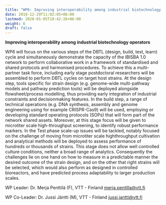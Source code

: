 ```yaml
---
title: "WP6: Improving interoperability among industrial biotechnology operators"
date: 2018-12-29T11:02:05+06:00
lastmod: 2020-01-05T10:42:26+06:00
weight: 6
draft: false
---
```


**Improving interoperability among industrial biotechnology operators**

WP6 will focus on the various steps of the DBTL (design, build, test, learn) cycle and simultaneously demonstrate the capacity of the IBISBA 1.0 network to perform collaborative work in a framework of standardised and shared protocols and harmonised procedures. To achieve this a multi-partner task force, including early stage postdoctoral researchers will be assembled to perform DBTL cycles on target host strains. At the design step, tools specific for strain design (e.g. genome-wide multi-pathway models and pathway prediction tools) will be deployed alongside flowsheet/process modelling, thus providing early integration of industrial constraints and decisionmaking features. In the build step, a range of technical operations (e.g. DNA synthesis, assembly and genome engineering using for example CRISPR-Cas9) will be used, employing or developing standard operating protocols (SOPs) that will form part of the network shared assets. Moreover, at this stage focus will be given to microtiter scale high-throughput screening, to identify robust performance markers. In the Test phase scale-up issues will be tackled, notably focused on the challenge of moving from microtiter scale highthroughput cultivation and analytical methods will be deployed to assess performance of hundreds or thousands of strains. This stage does not allow well controlled culture conditions, neither a broad range of analytics. Consequently the challenges lie on one hand on how to measure in a predictable manner the desired outcome of the strain design, and on the other that right strains will be selected, which would also perform as designed in controlled bioreactors, and have predicted process adaptability to larger production scales.

WP Leader: Dr. Merja Penttilä (F), VTT - Finland
[merja.pentilla@vtt.fi](mailto:merja.pentilla@vtt.fi) 

WP Co-Leader: Dr. Jussi Jäntti (M), VTT - Finland
[jussi.jantti@vtt.fi](mailto:jussi.jantti@vtt.fi) 